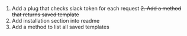 1. Add a plug that checks slack token for each request
~~2. Add a method that returns saved template~~
3. Add installation section into readme
4. Add a method to list all saved templates
